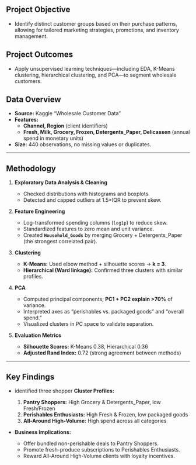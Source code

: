 

## Project Objective
- Identify distinct customer groups based on their purchase patterns, allowing for tailored marketing strategies, promotions, and inventory management.

## Project Outcomes

- Apply unsupervised learning techniques—including EDA, K-Means clustering, hierarchical clustering, and PCA—to segment wholesale customers.

## Data Overview

- **Source:** Kaggle “Wholesale Customer Data”  
- **Features:**  
  - **Channel, Region** (client identifiers)  
  - **Fresh, Milk, Grocery, Frozen, Detergents_Paper, Delicassen** (annual spend in monetary units)  
- **Size:** 440 observations, no missing values or duplicates.


---

## Methodology

1. **Exploratory Data Analysis & Cleaning**  
   - Checked distributions with histograms and boxplots.  
   - Detected and capped outliers at 1.5×IQR to prevent skew.  

2. **Feature Engineering**  
   - Log-transformed spending columns (`log1p`) to reduce skew.  
   - Standardized features to zero mean and unit variance.  
   - Created **`Household_Goods`** by merging Grocery + Detergents_Paper (the strongest correlated pair).

3. **Clustering**  
   - **K-Means:** Used elbow method + silhouette scores → **k = 3**.  
   - **Hierarchical (Ward linkage):** Confirmed three clusters with similar profiles.  

4. **PCA**  
   - Computed principal components; **PC1 + PC2 explain >70%** of variance.  
   - Interpreted axes as “perishables vs. packaged goods” and “overall spend.”  
   - Visualized clusters in PC space to validate separation.

5. **Evaluation Metrics**  
   - **Silhouette Scores:** K-Means 0.38, Hierarchical 0.36  
   - **Adjusted Rand Index:** 0.72 (strong agreement between methods)  

---

## Key Findings

- identified three shopper **Cluster Profiles:**  
  1. **Pantry Shoppers:** High Grocery & Detergents_Paper, low Fresh/Frozen  
  2. **Perishables Enthusiasts:** High Fresh & Frozen, low packaged goods  
  3. **All-Around High-Volume:** High spend across all categories

- **Business Implications:**  
  - Offer bundled non-perishable deals to Pantry Shoppers.  
  - Promote fresh-produce subscriptions to Perishables Enthusiasts.  
  - Reward All-Around High-Volume clients with loyalty incentives.
